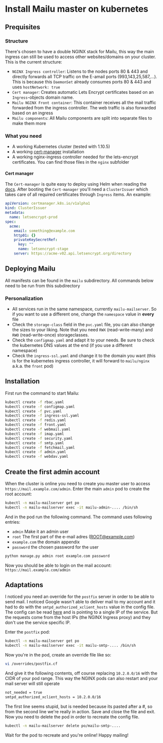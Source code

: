 # Install Mailu master on kubernetes

## Prequisites

### Structure

There's chosen to have a double NGINX stack for Mailu, this way the main ingress can still be used to access other websites/domains on your cluster. This is the current structure:

- `NGINX Ingress controller`: Listens to the nodes ports 80 & 443 and directly forwards all TCP traffic on the E-amail ports (993,143,25,587,...). This is because this `DaemonSet` already consumes ports 80 & 443 and uses `hostNetwork: true`
- `Cert manager`: Creates automatic Lets Encrypt certificates based on an `Ingress`-objects domain name.
- `Mailu NGINX Front container`: This container receives all the mail traffic forwarded from the ingress controller. The web traffic is also forwarded based on an ingress
- `Mailu components`: All Mailu components are split into separate files to make them more 

### What you need
- A working Kubernetes cluster (tested with 1.10.5)
- A working [cert-manager](https://github.com/jetstack/cert-manager) installation
- A working nginx-ingress controller needed for the lets-encrypt certificates. You can find those files in the `nginx` subfolder

#### Cert manager

The `Cert-manager` is quite easy to deploy using Helm when reading the [docs](https://cert-manager.readthedocs.io/en/latest/getting-started/2-installing.html). 
After booting the `Cert-manager` you'll need a `ClusterIssuer` which takes care of all required certificates through `Ingress` items. An example:

```yaml
apiVersion: certmanager.k8s.io/v1alpha1
kind: ClusterIssuer
metadata:
  name: letsencrypt-prod
spec:
  acme:
    email: something@example.com
    http01: {}
    privateKeySecretRef:
      key: ""
      name: letsencrypt-stage
    server: https://acme-v02.api.letsencrypt.org/directory
```

## Deploying Mailu

All manifests can be found in the `mailu` subdirectory. All commands below need to be run from this subdirectory

### Personalization
- All services run in the same namespace, currently `mailu-mailserver`. So if you want to use a different one, change the `namespace` value in **every** file
- Check the `storage-class` field in the `pvc.yaml` file, you can also change the sizes to your liking. Note that you need `RWX` (read-write-many) and `RWO` (read-write-once) storageclasses.
- Check the `configmap.yaml` and adapt it to your needs. Be sure to check the kubernetes DNS values at the end (if you use a different namespace)
- Check the `ingress-ssl.yaml` and change it to the domain you want (this is for the kubernetes ingress controller, it will forward to `mailu/nginx` a.k.a. the `front` pod)

## Installation
First run the command to start Mailu:

```bash
kubectl create -f rbac.yaml
kubectl create -f configmap.yaml
kubectl create -f pvc.yaml
kubectl create -f ingress-ssl.yaml
kubectl create -f redis.yaml
kubectl create -f front.yaml
kubectl create -f webmail.yaml
kubectl create -f imap.yaml
kubectl create -f security.yaml
kubectl create -f smtp.yaml
kubectl create -f fetchmail.yaml
kubectl create -f admin.yaml
kubectl create -f webdav.yaml
```

## Create the first admin account

When the cluster is online you need to create you master user to access `https://mail.example.com/admin`.
Enter the main `admin` pod to create the root account:

```bash
kubectl -n mailu-mailserver get po
kubectl -n mailu-mailserver exec -it mailu-admin-.... /bin/sh
```

And in the pod run the following command. The command uses following entries:
- `admin` Make it an admin user
- `root` The first part of the e-mail adres (ROOT@example.com)
- `example.com` the domain appendix
- `password` the chosen password for the user

```bash
python manage.py admin root example.com password
```

Now you should be able to login on the mail account: `https://mail.example.com/admin`

## Adaptations

I noticed you need an override for the `postfix` server in order to be able to send mail. I noticed Google wasn't able to deliver mail to my account and it had to do with the `smtpd_authorized_xclient_hosts` value in the config file. The config can be read [here](https://github.com/hacor/Mailu/blob/master/core/postfix/conf/main.cf#L35) and is pointing to a single IP of the service. But the requests come from the host IPs (the NGINX Ingress proxy) and they don't use the service specific IP.

Enter the `postfix` pod:

```bash
kubectl -n mailu-mailserver get po
kubectl -n mailu-mailserver exec -it mailu-smtp-.... /bin/sh
```

Now you're in the pod, create an override file like so:

```bash
vi /overrides/postfix.cf
```

And give it the following contents, off course replacing `10.2.0.0/16` with the CIDR of your pod range. This way the NGINX pods can also restart and your mail server will still operate

```bash
not_needed = true
smtpd_authorized_xclient_hosts = 10.2.0.0/16
```

The first line seems stupid, but is needed because its pasted after a #, so from the second line we're really in action.
Save and close the file and exit. Now you need to delete the pod in order to recreate the config file.

```bash
kubectl -n mailu-mailserver delete po/mailu-smtp-....
```

Wait for the pod to recreate and you're online!
Happy mailing!